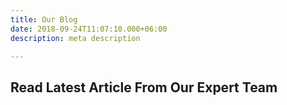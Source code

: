 ```yaml
---
title: Our Blog
date: 2018-09-24T11:07:10.000+06:00
description: meta description

---
```

<h2 class="section-title">Read Latest Article From Our Expert Team</h2>